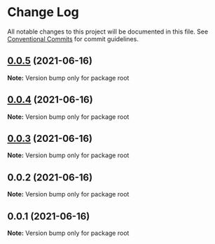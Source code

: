# Change Log

All notable changes to this project will be documented in this file.
See [Conventional Commits](https://conventionalcommits.org) for commit guidelines.

## [0.0.5](https://github.com/huanhuanwa/lib/compare/v0.0.2...v0.0.5) (2021-06-16)

**Note:** Version bump only for package root





## [0.0.4](https://github.com/huanhuanwa/lib/compare/v0.0.2...v0.0.4) (2021-06-16)

**Note:** Version bump only for package root





## [0.0.3](https://github.com/huanhuanwa/lib/compare/v0.0.2...v0.0.3) (2021-06-16)

**Note:** Version bump only for package root





## 0.0.2 (2021-06-16)

**Note:** Version bump only for package root





## 0.0.1 (2021-06-16)

**Note:** Version bump only for package root
